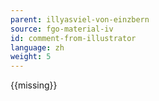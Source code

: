 ```yaml
---
parent: illyasviel-von-einzbern
source: fgo-material-iv
id: comment-from-illustrator
language: zh
weight: 5
---
```


{{missing}}
